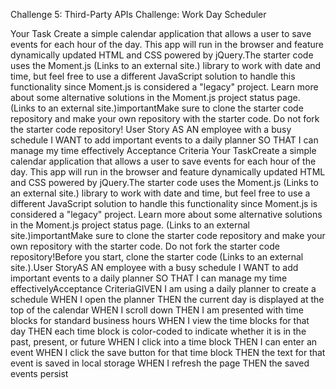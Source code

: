 Challenge 5: Third-Party APIs Challenge: Work Day Scheduler

Your Task
Create a simple calendar application that allows a user to save events for each hour of the day. This app will run in the browser and feature dynamically updated HTML and CSS powered by jQuery.The starter code uses the Moment.js (Links to an external site.) library to work with date and time, but feel free to use a different JavaScript solution to handle this functionality since Moment.js is considered a "legacy" project. Learn more about some alternative solutions in the Moment.js project status page. (Links to an external site.)importantMake sure to clone the starter code repository and make your own repository with the starter code. Do not fork the starter code repository!
User Story
AS AN employee with a busy schedule
I WANT to add important events to a daily planner
SO THAT I can manage my time effectively
Acceptance Criteria
Your TaskCreate a simple calendar application that allows a user to save events for each hour of the day. This app will run in the browser and feature dynamically updated HTML and CSS powered by jQuery.The starter code uses the Moment.js (Links to an external site.) library to work with date and time, but feel free to use a different JavaScript solution to handle this functionality since Moment.js is considered a "legacy" project. Learn more about some alternative solutions in the Moment.js project status page. (Links to an external site.)importantMake sure to clone the starter code repository and make your own repository with the starter code. Do not fork the starter code repository!Before you start, clone the starter code (Links to an external site.).User StoryAS AN employee with a busy schedule
I WANT to add important events to a daily planner
SO THAT I can manage my time effectivelyAcceptance CriteriaGIVEN I am using a daily planner to create a schedule
WHEN I open the planner
THEN the current day is displayed at the top of the calendar
WHEN I scroll down
THEN I am presented with time blocks for standard business hours
WHEN I view the time blocks for that day
THEN each time block is color-coded to indicate whether it is in the past, present, or future
WHEN I click into a time block
THEN I can enter an event
WHEN I click the save button for that time block
THEN the text for that event is saved in local storage
WHEN I refresh the page
THEN the saved events persist